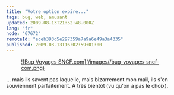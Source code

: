 ```yaml
---
title: "Votre option expire..."
tags: bug, web, amusant
updated: 2009-08-13T21:52:48.000Z
lang: "fr"
node: "67672"
remoteId: "eceb393d5e297359a7a9a6e49a3a4335"
published: 2009-03-13T16:02:59+01:00
---
```

<figure class="object-center"><a href="/images/bug-voyages-sncf-com.png">![Bug Voyages SNCF.com](/images//bug-voyages-sncf-com.png)
</a></figure>


... mais ils savent pas laquelle, mais bizarrement mon mail, ils s'en souviennent parfaitement. A très bientôt (vu qu'on a pas le choix).

